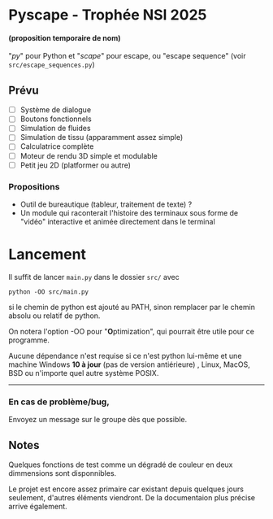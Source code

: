 # Pyscape - Trophée NSI 2025
#### (proposition **temporaire** de nom)
"*py*" pour Python et "*scape*" pour escape, ou "escape sequence" (voir `src/escape_sequences.py`)
## Prévu
- [ ] Système de dialogue
- [ ] Boutons fonctionnels
- [ ] Simulation de fluides
- [ ] Simulation de tissu (apparamment assez simple)
- [ ] Calculatrice complète
- [ ] Moteur de rendu 3D simple et modulable
- [ ] Petit jeu 2D (platformer ou autre)

### Propositions
- Outil de bureautique (tableur, traitement de texte) ?
- Un module qui raconterait l'histoire des terminaux sous forme de "vidéo" interactive et animée directement dans le terminal

# Lancement
Il suffit de lancer `main.py` dans le dossier `src/` avec

	python -OO src/main.py

si le chemin de python est ajouté au PATH, sinon remplacer par le chemin absolu ou relatif de python.

On notera l'option -OO pour "**O**ptimization", qui pourrait être utile pour ce programme.

Aucune dépendance n'est requise si ce n'est python lui-même et une machine Windows **10 à jour** (pas de version antiérieure) , Linux, MacOS, BSD ou n'importe quel autre système POSIX.

---
### En cas de problème/bug,
Envoyez un message sur le groupe dès que possible.

## Notes
Quelques fonctions de test comme un dégradé de couleur en deux dimmensions sont disponnibles.

Le projet est encore assez primaire car existant depuis quelques jours seulement, d'autres éléments viendront.
De la documentaion plus précise arrive également.
